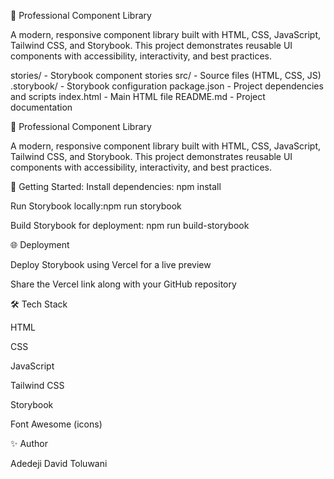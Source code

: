 🌟 Professional Component Library

A modern, responsive component library built with HTML, CSS, JavaScript, Tailwind CSS, and Storybook. This project demonstrates reusable UI components with accessibility, interactivity, and best practices.


stories/        - Storybook component stories
src/            - Source files (HTML, CSS, JS)
.storybook/     - Storybook configuration
package.json    - Project dependencies and scripts
index.html      - Main HTML file
README.md       - Project documentation


🌟 Professional Component Library

A modern, responsive component library built with HTML, CSS, JavaScript, Tailwind CSS, and Storybook. This project demonstrates reusable UI components with accessibility, interactivity, and best practices.

🚀 Getting Started:
Install dependencies: npm install

Run Storybook locally:npm run storybook


Build Storybook for deployment: npm run build-storybook


🌐 Deployment

Deploy Storybook using Vercel for a live preview

Share the Vercel link along with your GitHub repository

🛠 Tech Stack

HTML

CSS

JavaScript

Tailwind CSS

Storybook

Font Awesome (icons)

✨ Author

Adedeji David Toluwani
